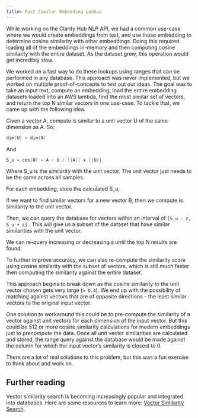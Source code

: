```yaml
---
title: Fast Similar Embedding Lookup
---
```


While working on the Clarity Hub NLP API, we had a common use-case where we would create embeddings from text, and use those embedding to determine cosine similarity with other embeddings. Doing this required loading all of the embeddings in-memory and then computing cosine similarity with the entire dataset. As the dataset grew, this operation would get incredibly slow.

We worked on a fast way to do these lookups using ranges that can be performed in any database. This approach was never implemented, but we worked on multiple proof-of-concepts to test out our ideas. The goal was to take an input text, compute an embedding, load the entire embedding datasets loaded into an AWS lambda, find the most similar set of vectors, and return the top N similar vectors in one use-case. To tackle that, we came up with the following idea.

Given a vector A, compute is similar to a unit vector U of the same dimension as A. So:

```cpp
dim(U) = dim(A)
```

And

```cpp
S_u = cos(θ) = A · U / ||A|| x ||U||
```

Where S_u is the similarity with the unit vector. The unit vector just needs to be the same across all samples.

For each embedding, store the calculated S_u.

If we want to find similar vectors for a new vector B, then we compute is similarity to the unit vector.

Then, we can query the database for vectors within an interval of `[S_u - ε, S_u + ε]` . This will give us a subset of the dataset that have similar similarities with the unit vector.

We can re-query increasing or decreasing ε until the top N results are found.

To further improve accuracy, we can also re-compute the similarity score using cosine similarity with the subset of vectors, which is still much faster then computing the similarity against the entire dataset.

This approach begins to break down as the cosine similarity to the unit vector chosen gets very large (`> 0.4`).  We end up with the possibility of matching against vectors that are of opposite directions – the least similar vectors to the original input vector.

One solution to workaround this could be to pre-compute the similarity of a vector against unit vectors for each dimension of the input vector. But this could be 512 or more cosine similarity calculations for modern embeddings just to precompute the data. Once all unit vector similarities are calculated and stored, the range query against the database would be made against the column for which the input vector’s similarity is closest to 0.

There are a lot of real solutions to this problem, but this was a fun exercise to think about and work on.

## Further reading

Vector similarity search is becoming increasingly popular and integrated into databases. Here are some resources to learn more: [Vector Similarity Search](https://zilliz.com/blog/vector-similarity-search).
